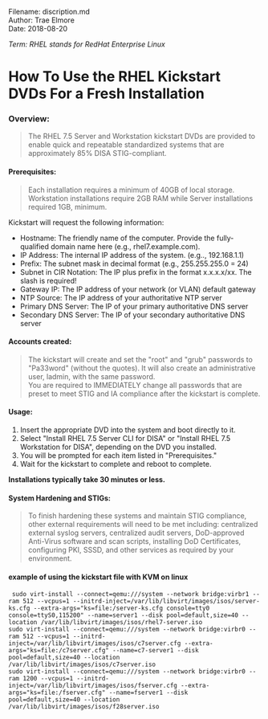 Filename: discription.md  
Author: Trae Elmore  
Date: 2018-08-20  

*Term: RHEL stands for RedHat Enterprise Linux* 

# How To Use the RHEL Kickstart DVDs For a Fresh Installation  

### Overview:
> The RHEL 7.5 Server and Workstation kickstart DVDs are provided to enable quick and repeatable standardized systems that are approximately 85% DISA STIG-compliant.  

#### Prerequisites:  
> Each installation requires a minimum of 40GB of local storage.  Workstation installations require 2GB RAM while Server installations required 1GB, minimum.  

Kickstart will request the following information:  

- Hostname: The friendly name of the computer. Provide the fully-qualified domain name here (e.g., rhel7.example.com).
- IP Address: The internal IP address of the system. (e.g.., 192.168.1.1)
- Prefix: The subnet mask in decimal format (e.g., 255.255.255.0 = 24)  
- Subnet in CIR Notation: The IP plus prefix in the format x.x.x.x/xx. The slash is required!  
- Gateway IP: The IP address of your network (or VLAN) default gateway  
- NTP Source: The IP address of your authoritative NTP server  
- Primary DNS Server: The IP of your primary authoritative DNS server  
- Secondary DNS Server: The IP of your secondary authoritative DNS server  

#### Accounts created:  
> The kickstart will create and set the "root" and "grub" passwords to "Pa33word" (without the quotes). It will also create an administrative user, ladmin, with the same password.  
> You are required to IMMEDIATELY change all passwords that are preset to meet STIG and IA compliance after the kickstart is complete.  

#### Usage: 
1. Insert the appropriate DVD into the system and boot directly to it.  
2. Select "Install RHEL 7.5 Server CLI for DISA" or "Install RHEL 7.5 Workstation for DISA", depending on the DVD you installed.  
3. You will be prompted for each item listed in "Prerequisites."  
4. Wait for the kickstart to complete and reboot to complete.  

**Installations typically take 30 minutes or less.**

#### System Hardening and STIGs:  
> To finish hardening these systems and maintain STIG compliance, other external requirements will need to be met including: centralized external syslog servers, centralized audit servers, DoD-approved Anti-Virus software and scan scripts, installing DoD Certificates, configuring PKI, SSSD, and other services as required by your environment.

#### example of using the kickstart file with KVM on linux   

` sudo virt-install --connect=qemu:///system --network bridge:virbr1 --ram 512 --vcpus=1 --initrd-inject=/var/lib/libvirt/images/isos/server-ks.cfg --extra-args="ks=file:/server-ks.cfg console=tty0 console=ttyS0,115200" --name=server1 --disk pool=default,size=40 --location /var/lib/libvirt/images/isos/rhel7-server.iso`  
`sudo virt-install --connect=qemu:///system --network bridge:virbr0 --ram 512 --vcpus=1 --initrd-inject=/var/lib/libvirt/images/isos/c7server.cfg --extra-args="ks=file:/c7server.cfg" --name=c7-server1 --disk pool=default,size=40 --location /var/lib/libvirt/images/isos/c7server.iso`  
`sudo virt-install --connect=qemu:///system --network bridge:virbr0 --ram 1200 --vcpus=1 --initrd-inject=/var/lib/libvirt/images/isos/fserver.cfg --extra-args="ks=file:/fserver.cfg" --name=fserver1 --disk pool=default,size=40 --location /var/lib/libvirt/images/isos/f28server.iso`  


